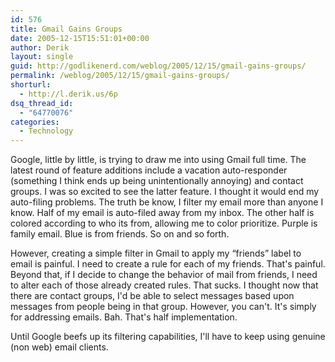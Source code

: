 ```yaml
---
id: 576
title: Gmail Gains Groups
date: 2005-12-15T15:51:01+00:00
author: Derik
layout: single
guid: http://godlikenerd.com/weblog/2005/12/15/gmail-gains-groups/
permalink: /weblog/2005/12/15/gmail-gains-groups/
shorturl:
  - http://l.derik.us/6p
dsq_thread_id:
  - "64770076"
categories:
  - Technology
---
```

Google, little by little, is trying to draw me into using Gmail full time. The latest round of feature additions include a vacation auto-responder (something I think ends up being unintentionally annoying) and contact groups. I was so excited to see the latter feature. I thought it would end my auto-filing problems. The truth be know, I filter my email more than anyone I know. Half of my email is auto-filed away from my inbox. The other half is colored according to who its from, allowing me to color prioritize. Purple is family email. Blue is from friends. So on and so forth.

However, creating a simple filter in Gmail to apply my &#8220;friends&#8221; label to email is painful. I need to create a rule for each of my friends. That's painful. Beyond that, if I decide to change the behavior of mail from friends, I need to alter each of those already created rules. That sucks. I thought now that there are contact groups, I'd be able to select messages based upon messages from people being in that group. However, you can't. It's simply for addressing emails. Bah. That's half implementation.

Until Google beefs up its filtering capabilities, I'll have to keep using genuine (non web) email clients.